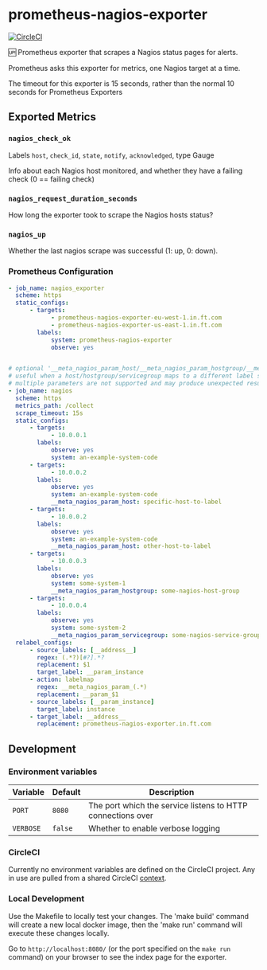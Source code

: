 # prometheus-nagios-exporter

[![CircleCI](https://circleci.com/gh/Financial-Times/prometheus-nagios-exporter.svg?style=svg&circle-token=4c5da94f7bc52bf32b644957a28aca07c3385282)](https://circleci.com/gh/Financial-Times/prometheus-nagios-exporter)

🆙 Prometheus exporter that scrapes a Nagios status pages for alerts.

Prometheus asks this exporter for metrics, one Nagios target at a time.

The timeout for this exporter is 15 seconds, rather than the normal 10 seconds for Prometheus Exporters

## Exported Metrics

### `nagios_check_ok`

Labels `host`, `check_id`, `state`, `notify`, `acknowledged`, type Gauge

Info about each Nagios host monitored, and whether they have a failing check (0 == failing check)

### `nagios_request_duration_seconds`

How long the exporter took to scrape the Nagios hosts status?

### `nagios_up`

Whether the last nagios scrape was successful (1: up, 0: down).

### Prometheus Configuration

```yaml
- job_name: nagios_exporter
  scheme: https
  static_configs:
      - targets:
            - prometheus-nagios-exporter-eu-west-1.in.ft.com
            - prometheus-nagios-exporter-us-east-1.in.ft.com
        labels:
            system: prometheus-nagios-exporter
            observe: yes


# optional '__meta_nagios_param_host/__meta_nagios_param_hostgroup/__meta_nagios_param_servicegroup' labels passed to the nagios status page
# useful when a host/hostgroup/servicegroup maps to a different label set on the same instance
# multiple parameters are not supported and may produce unexpected results
- job_name: nagios
  scheme: https
  metrics_path: /collect
  scrape_timeout: 15s
  static_configs:
      - targets:
            - 10.0.0.1
        labels:
            observe: yes
            system: an-example-system-code
      - targets:
            - 10.0.0.2
        labels:
            observe: yes
            system: an-example-system-code
            __meta_nagios_param_host: specific-host-to-label
      - targets:
            - 10.0.0.2
        labels:
            observe: yes
            system: an-example-system-code
            __meta_nagios_param_host: other-host-to-label
      - targets:
            - 10.0.0.3
        labels:
            observe: yes
            system: some-system-1
            __meta_nagios_param_hostgroup: some-nagios-host-group
      - targets:
            - 10.0.0.4
        labels:
            observe: yes
            system: some-system-2
            __meta_nagios_param_servicegroup: some-nagios-service-group
  relabel_configs:
      - source_labels: [__address__]
        regex: (.*?)[#?].*?
        replacement: $1
        target_label: __param_instance
      - action: labelmap
        regex: __meta_nagios_param_(.*)
        replacement: __param_$1
      - source_labels: [__param_instance]
        target_label: instance
      - target_label: __address__
        replacement: prometheus-nagios-exporter.in.ft.com
```

## Development

### Environment variables

| Variable  | Default | Description                                                 |
| --------- | ------- | ----------------------------------------------------------- |
| `PORT`    | `8080`  | The port which the service listens to HTTP connections over |
| `VERBOSE` | `false` | Whether to enable verbose logging                           |

### CircleCI

Currently no environment variables are defined on the CircleCI project. Any in use are pulled from a shared CircleCI [context](https://circleci.com/docs/2.0/contexts/).

### Local Development

Use the Makefile to locally test your changes. The 'make build' command will create a new local docker image, then the 'make run' command will execute these changes locally.

Go to `http://localhost:8080/` (or the port specified on the `make run` command) on your browser to see the index page for the exporter.
